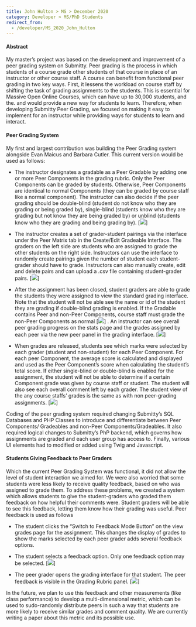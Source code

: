 ```yaml
---
title: John Hulton > MS > December 2020
category: Developer > MS/PhD Students
redirect_from:
  - /developer/MS_2020_John_Hulton
---
```


#### Abstract

My master’s project was based on the development and improvement of a peer grading system on Submitty. Peer grading is the process in which students of a course grade other students of that course in place of an instructor or other course staff. A course can benefit from functional peer grading in two key ways. First, it lessens the workload on course staff by shifting the task of grading assignments to the students. This is essential for Massive Open Online Courses, which can have up to 30,000 students, and the. and would provide a new way for students to learn. Therefore, when developing Submitty Peer Grading, we focused on making it easy to implement for an instructor while providing ways for students to learn and interact.

#### Peer Grading System

My first and largest contribution was building the Peer Grading system alongside Evan Maicus and Barbara Cutler. This current version would be used as follows:

*   The instructor designates a gradable as a Peer Gradable by adding one or more Peer Components in the grading rubric. Only the Peer Components can be graded by students. Otherwise, Peer Components are identical to normal Components (they can be graded by course staff like a normal component). The instructor can also decide if the peer grading should be double-blind (student do not know who they are grading or being graded by), single-blind (students know who they are grading but not know they are being graded by) or unblind (students know who they are grading and being grading by).
[![](/images/PeerImage1.PNG)]

*   The instructor creates a set of grader-student pairings via the interface under the Peer Matrix tab in the Create/Edit Gradeable Interface. The graders on the left side are students who are assigned to grade the other students on the right side. Instructors can use the interface to randomly create pairings given the number of student each student-grader should have to grade. Instructors can also manually create, edit and delete pairs and can upload a .csv file containing student-grader pairs.
[![](/images/PeerImage2.PNG)]
 
*   After the assignment has been closed, student graders are able to grade the students they were assigned to view the standard grading interface. Note that the student will not be able see the name or id of the student they are grading if double-blind grading is enabled. If the Gradable contains Peer and non-Peer Components, course staff must grade the non-Peer Components as normal
[![](/images/PeerImage3.PNG)]
. An instructor can see overall peer grading progress on the stats page and the grades assigned by each peer via the new peer panel in the grading interface.
[![](/images/PeerImage4.PNG)]
 
*   When grades are released, students see which marks were selected by each grader (student and non-student) for each Peer Component. For each peer Component, the average score is calculated and displayed and used as the Peer Component’s score when calculating the student’s total score. If either single-blind or double-blind is enabled for the assignment, the student will not be able to determine if a certain Component grade was given by course staff or student. The student will also see each overall comment left by each grader. The student view of the any course staffs’ grades is the same as with non peer-grading assignments.
[![](/images/PeerImage5.PNG)]

Coding of the peer grading system required changing Submitty’s SQL Databases and PHP Classes to introduce and differentiate between Peer Components/ Gradeables and non-Peer Components/Gradeables. It also required logical changes to Submitty’s PhP backend, which governs how assignments are graded and each user group has access to. Finally, various UI elements had to modified or added using Twig and Javascript.

#### Students Giving Feedback to Peer Graders
Which the current Peer Grading System was functional, it did not allow the level of student interaction we aimed for. We were also worried that some students were less likely to receive quality feedback, based on who was assigned to grade them. To address these problems, we created a system which allows students to give the student-graders who graded them feedback on how helpful their comments were. Student graders will be able to see this feedback, letting them know how their grading was useful. Peer feedback is used as follows

*   The student clicks the “Switch to Feedback Mode Button” on the view grades page for the assignment. This changes the display of grades to show the marks selected by each peer grader adds several feedback options.

*   The student selects a feedback option. Only one feedback option may be selected.
[![](/images/PeerFeedback1.PNG)]

*   The peer grader opens the grading interface for that student. The peer feedback is visible in the Grading Rubric panel.
[![](/images/PeerFeedback2.PNG)]

In the future, we plan to use this feedback and other measurements (like class performance) to develop a multi-dimensional metric, which can be used to sudo-randomly distribute peers in such a way that students are more likely to receive similar grades and comment quality. We are currently writing a paper about this metric and its possible use.  
